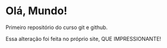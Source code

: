 # Olá, Mundo!

 Primeiro repositório do curso git e github.

Essa alteração foi feita no próprio site, QUE IMPRESSIONANTE!
